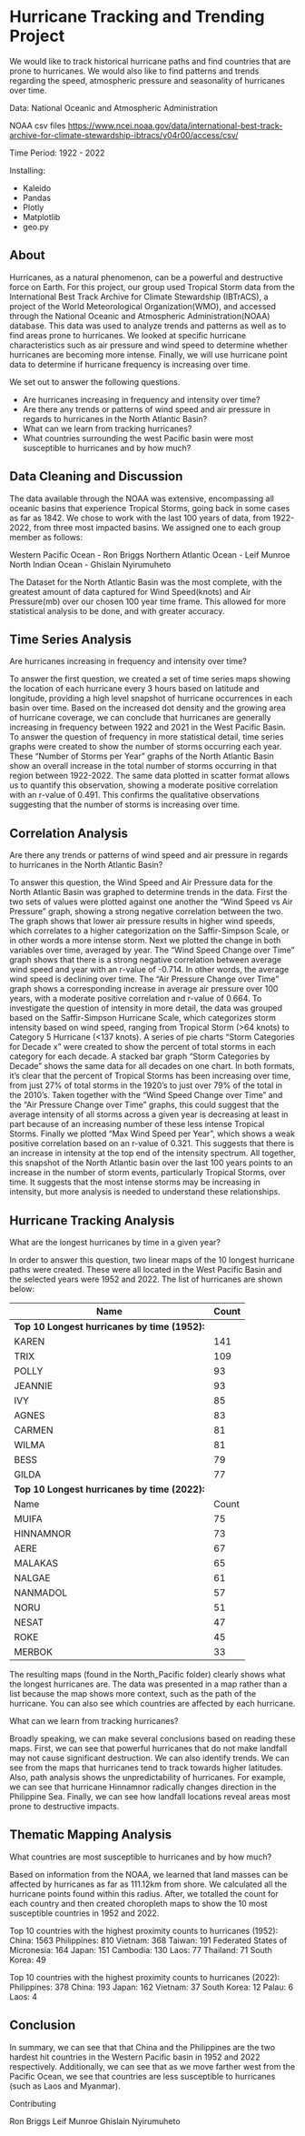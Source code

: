 # Hurricane Tracking and Trending Project

We would like to track historical hurricane paths and find countries that are prone to hurricanes. We would also like to find patterns and trends regarding the speed, atmospheric pressure and seasonality of hurricanes over time.

Data: 
National Oceanic and Atmospheric Administration

NOAA csv files
https://www.ncei.noaa.gov/data/international-best-track-archive-for-climate-stewardship-ibtracs/v04r00/access/csv/

Time Period:
1922 - 2022

Installing:
- Kaleido
- Pandas
- Plotly
- Matplotlib
- geo.py

## About

Hurricanes, as a natural phenomenon, can be a powerful and destructive force on Earth. For this project, our group used Tropical Storm data from the International Best Track Archive for Climate Stewardship (IBTrACS), a project of the World Meteorological Organization(WMO), and accessed through the National Oceanic and Atmospheric Administration(NOAA) database. This data was used to analyze trends and patterns as well as to find areas prone to hurricanes. We looked at specific hurricane characteristics such as air pressure and wind speed to determine whether hurricanes are becoming more intense. Finally, we will use hurricane point data to determine if hurricane frequency is increasing over time.

We set out to answer the following questions. 

- Are hurricanes increasing in frequency  and intensity over time?
- Are there any trends or patterns of wind speed and air pressure in regards to hurricanes in the North Atlantic Basin?
- What can we learn from tracking hurricanes?
- What countries surrounding the west Pacific basin were most susceptible to hurricanes and by how much?

## Data Cleaning and Discussion

The data available through the NOAA was extensive, encompassing all oceanic basins that experience Tropical Storms, going back in some cases as far as 1842. We chose to work with the last 100 years of data, from 1922-2022, from three most impacted basins. We assigned one to each group member as follows:

Western Pacific Ocean - Ron Briggs
Northern Atlantic Ocean  - Leif Munroe
North Indian Ocean - Ghislain Nyirumuheto

The Dataset for the North Atlantic Basin was the most complete, with the greatest amount of data captured for Wind Speed(knots) and Air Pressure(mb) over our chosen 100 year time frame. This allowed for more statistical analysis to be done, and with greater accuracy. 

## Time Series Analysis

Are hurricanes increasing in frequency  and intensity over time?

To answer the first question, we created a set of time series maps showing the location of each hurricane every 3 hours based on latitude and longitude, providing a high level snapshot of hurricane occurrences in each basin over time. Based on the increased dot density and the growing area of hurricane coverage, we can conclude that hurricanes are generally increasing in frequency between 1922 and 2021 in the West Pacific Basin.
To answer the question of frequency in more statistical detail, time series graphs were created to show the number of storms occurring each year. 
These “Number of Storms per Year” graphs of the North Atlantic Basin show an overall increase in the total number of storms occurring in that region between 1922-2022. The same data plotted in scatter format allows us to quantify this observation, showing a moderate positive correlation with an r-value of 0.491. This confirms the qualitative observations suggesting that the number of storms is increasing over time. 

## Correlation Analysis

Are there any trends or patterns of wind speed and air pressure in regards to hurricanes in the North Atlantic Basin?

To answer this question, the Wind Speed and Air Pressure data for the North Atlantic Basin was graphed to determine trends in the data. First the two sets of values were plotted against one another the “Wind Speed vs Air Pressure” graph, showing a strong negative correlation between the two. The graph shows that lower air pressure results in higher wind speeds, which correlates to a higher categorization on the Saffir-Simpson Scale, or in other words a more intense storm. 
Next we plotted the change in both variables over time, averaged by year. The  “Wind Speed Change over Time” graph shows that there is a strong negative correlation between average wind speed and year with an r-value of -0.714. In other words, the average wind speed is declining over time. The “Air Pressure Change over Time” graph shows a corresponding increase in average air pressure over 100 years, with a moderate positive correlation and r-value of 0.664. 
To investigate the question of intensity in more detail, the data was grouped based on the Saffir-Simpson Hurricane Scale, which categorizes storm intensity based on wind speed,  ranging from Tropical Storm (>64 knots) to Category 5 Hurricane (<137 knots). A series of pie charts “Storm Categories for Decade x” were created to show the percent of total storms in each category for each decade. A stacked bar graph “Storm Categories by Decade” shows the same data for all decades on one chart. In both formats, it’s clear that the percent of Tropical Storms has been increasing over time, from just 27% of total storms in the 1920’s to just over 79% of the total in the 2010’s. Taken together with the “Wind Speed Change over Time” and the “Air Pressure Change over Time” graphs, this could suggest that the average intensity of all storms across a given year is decreasing at least in part because of an increasing number of these less intense Tropical Storms.
Finally we plotted “Max Wind Speed per Year”, which shows a weak positive correlation based on an r-value of 0.321. This suggests that there is an increase in intensity at the top end of the intensity spectrum. 
All together, this snapshot of the North Atlantic basin over the last 100 years points to an increase in the number of storm events, particularly Tropical Storms, over time. It suggests that the most intense storms may be increasing in intensity, but more analysis is needed to understand these relationships. 

## Hurricane Tracking Analysis

What are the longest hurricanes by time in a given year?

In order to answer this question, two linear maps of the 10 longest hurricane paths were created.  These were all located in the West Pacific Basin and the selected years were 1952 and 2022.  The list of hurricanes are shown below:

| Name         | Count |
|--------------|-------|
| **Top 10 Longest hurricanes by time (1952):** |       |
| KAREN        | 141   |
| TRIX         | 109   |
| POLLY        | 93    |
| JEANNIE      | 93    |
| IVY          | 85    |
| AGNES        | 83    |
| CARMEN       | 81    |
| WILMA        | 81    |
| BESS         | 79    |
| GILDA        | 77    |
| **Top 10 Longest hurricanes by time (2022):** |       |
| Name         | Count |
| MUIFA        | 75    |
| HINNAMNOR    | 73    |
| AERE         | 67    |
| MALAKAS      | 65    |
| NALGAE       | 61    |
| NANMADOL     | 57    |
| NORU         | 51    |
| NESAT        | 47    |
| ROKE         | 45    |
| MERBOK       | 33    |


The resulting maps (found in the North_Pacific folder) clearly shows what the longest hurricanes are. The data was presented in a map rather than a list because the map shows more context, such as the path of the hurricane.  You can also see which countries are affected by each hurricane.

What can we learn from tracking hurricanes?

Broadly speaking, we can make several conclusions based on reading these maps. First, we can see that powerful hurricanes that do not make landfall may not cause significant destruction.  We can also identify trends.  We can see from the maps that hurricanes tend to track towards higher latitudes.  Also, path analysis shows the unpredictability of hurricanes.  For example, we can see that hurricane Hinnamnor radically changes direction in the Philippine Sea. Finally, we can see how landfall locations reveal areas most prone to destructive impacts.

## Thematic Mapping Analysis

What countries are most susceptible to hurricanes and by how much?

Based on information from the NOAA, we learned that land masses can be affected by hurricanes as far as 111.12km from shore. We calculated all the hurricane points found within this radius.  After, we totalled the count for each country and then created choropleth maps to show the 10 most susceptible countries in 1952 and 2022.

Top 10 countries with the highest proximity counts to hurricanes (1952):
China: 1563
Philippines: 810
Vietnam: 368
Taiwan: 191
Federated States of Micronesia: 164
Japan: 151
Cambodia: 130
Laos: 77
Thailand: 71
South Korea: 49

Top 10 countries with the highest proximity counts to hurricanes (2022):
Philippines: 378
China: 193
Japan: 162
Vietnam: 37
South Korea: 12
Palau: 6
Laos: 4

## Conclusion

In summary, we can see that that China and the Philippines are the two hardest hit countries in the Western Pacific basin in 1952 and 2022 respectively. Additionally, we can see that as we move farther west from the Pacific Ocean, we see that countries are less susceptible to hurricanes (such as Laos and Myanmar).

Contributing

Ron Briggs
Leif Munroe
Ghislain Nyirumuheto





